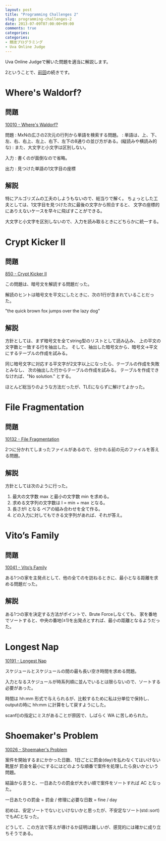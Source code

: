 ```yaml
---
layout: post
title: "Programming Challenges 2"
slug: programming-challenges-2
date: 2013-07-09T07:00:00+09:00
comments: true
categories: 
categories: 
- 競技プログラミング
- Uva Online Judge
---
```


Uva Online Judgeで解いた問題を適当に解説します。

2ということで、[前回](/blog/2013/06/06/programming-challenges-1/)の続きです。

# Where's Waldorf?

## 問題

[10010 - Where's Waldorf?](http://uva.onlinejudge.org/index.php?option=com_onlinejudge&Itemid=8&category=31&page=show_problem&problem=951)

問題
: MxNの広さの2次元の行列から単語を検索する問題。
: 単語は、上、下、左、右、右上、左上、右下、左下の8通りの並び方がある。(縦読みや横読み的な)
: また、大文字と小文字は区別しない。

入力
: 書くのが面倒なので省略。

出力
: 見つけた単語の1文字目の座標

## 解説

特にアルゴリズムの工夫のしようもないので、総当りで解く。
ちょっとした工夫としては、1文字目を見つけた次に最後の文字から照合すると、
文字の座標的にありえないケースを早々に飛ばすことができる。

大文字と小文字を区別しないので、入力を読み取るときにどちらかに統一する。

<!--more-->

# Crypt Kicker II

## 問題

[850 - Crypt Kicker II](http://uva.onlinejudge.org/index.php?option=com_onlinejudge&Itemid=8&category=31&page=show_problem&problem=791)

この問題は、暗号文を解読する問題だった。

解読のヒントは暗号文を平文にしたときに、次の1行が含まれていることだった。

"the quick brown fox jumps over the lazy dog" 


## 解説

方針としては、まず暗号文を全てstring型のリストとして読み込み、
上の平文の文字数と一致する行を抽出した。
そして、抽出した暗号文から、暗号文→平文にするテーブルの作成を試みる。

同じ暗号文字に対応する平文字が2文字以上になったら、テーブルの作成を失敗とみなし、
次の抽出した行からテーブルの作成を試みる。
テーブルを作成できなければ、"No solution." とする。

ほとんど総当りのような方法だったが、TLEにならずに解けてよかった。

# File Fragmentation

## 問題

[10132 - File Fragmentation](http://uva.onlinejudge.org/index.php?option=com_onlinejudge&Itemid=8&category=31&page=show_problem&problem=1073)

2つに分かれてしまったファイルがあるので、分かれる前の元のファイルを答える問題。

## 解説

方針としては次のように行った。

1. 最大の文字数 max と最小の文字数 min を求める。
2. 求める文字列の文字数は l = min + max となる。
3. 長さがl となる ペアの組み合わせを全て作る。
4. どの入力に対してもできる文字列があれば、それが答え。

# Vito’s Family

## 問題

[10041 - Vito’s Family](http://uva.onlinejudge.org/index.php?option=com_onlinejudge&Itemid=8&category=32&page=show_problem&problem=982)

ある1つの家を主発点として、他の全てのを訪ねるときに、最小となる距離を求める問題だった。

## 解説

ある1つの家を決定する方法がポイントで、Brute Forceしなくても、
家を番地でソートすると、中央の番地(±1)を出発点とすれば、最小の距離となるようだった。

# Longest Nap

[10191 - Longest Nap](http://uva.onlinejudge.org/index.php?option=com_onlinejudge&Itemid=8&category=32&page=show_problem&problem=1132)

スケジュールとスケジュールの間の最も長い空き時間を求める問題。

入力となるスケジュールが時系列順に並んでいるとは限らないので、ソートする必要があった。

時間は hh:mm 形式で与えられるが、比較するために私は分単位で保持し、
outputの時に hh:mm に計算をして戻すようにした。

scanf()の指定にミスがあることが原因で、しばらく WA に苦しめられた。

# Shoemaker's Problem

[10026 - Shoemaker's Problem](http://uva.onlinejudge.org/index.php?option=com_onlinejudge&Itemid=8&category=32&page=show_problem&problem=967)

案件を開始するまにかかった日数、1日ごとに罰金(day)を払わなくてはいけない靴屋が
罰金を最小にするにはどのような順番で案件を処理したら良いかという問題。

結論から言うと、一日あたりの罰金が大きい順で案件をソートすれば AC となった。

一日あたりの罰金 = 罰金 / 修理に必要な日数 = fine / day

初めは、安定ソートでないといけないかと思ったが、不安定なソート(std::sort)でもACとなった。

どうして、この方法で答えが導けるか証明は難しいが、感覚的には確かに成り立ちそうである。
